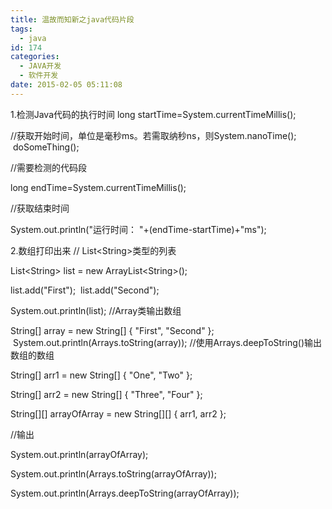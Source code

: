 ```yaml
---
title: 温故而知新之java代码片段
tags:
  - java
id: 174
categories:
  - JAVA开发
  - 软件开发
date: 2015-02-05 05:11:08
---
```


1.检测Java代码的执行时间
long startTime=System.currentTimeMillis();

//获取开始时间，单位是毫秒ms。若需取纳秒ns，则System.nanoTime();  doSomeThing();

//需要检测的代码段

long endTime=System.currentTimeMillis();

//获取结束时间

System.out.println("运行时间： "+(endTime-startTime)+"ms");

2.数组打印出来
// List&lt;String&gt;类型的列表

List&lt;String&gt; list = new ArrayList&lt;String&gt;();

list.add("First");  list.add("Second");

System.out.println(list);
//Array类输出数组

String[] array = new String[] { "First", "Second" };  System.out.println(Arrays.toString(array));
//使用Arrays.deepToString()输出数组的数组

String[] arr1 = new String[] { "One", "Two" };

String[] arr2 = new String[] { "Three", "Four" };

String[][] arrayOfArray = new String[][] { arr1, arr2 };

//输出

System.out.println(arrayOfArray);

System.out.println(Arrays.toString(arrayOfArray));

System.out.println(Arrays.deepToString(arrayOfArray));